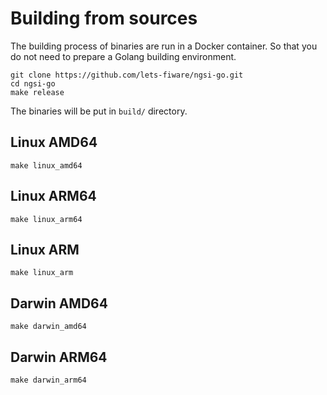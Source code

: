 # Building from sources

The building process of binaries are run in a Docker container.
So that you do not need to prepare a Golang building environment.

```console
git clone https://github.com/lets-fiware/ngsi-go.git
cd ngsi-go
make release
```

The binaries will be put in `build/` directory.

## Linux AMD64

```console
make linux_amd64
```

## Linux ARM64

```console
make linux_arm64
```

## Linux ARM

```console
make linux_arm
```

## Darwin AMD64

```console
make darwin_amd64
```

## Darwin ARM64

```console
make darwin_arm64
```
